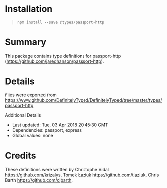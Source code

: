 # Installation
> `npm install --save @types/passport-http`

# Summary
This package contains type definitions for passport-http (https://github.com/jaredhanson/passport-http).

# Details
Files were exported from https://www.github.com/DefinitelyTyped/DefinitelyTyped/tree/master/types/passport-http

Additional Details
 * Last updated: Tue, 03 Apr 2018 20:45:30 GMT
 * Dependencies: passport, express
 * Global values: none

# Credits
These definitions were written by Christophe Vidal <https://github.com/krizalys>, Tomek Łaziuk <https://github.com/tlaziuk>, Chris Barth <https://github.com/cjbarth>.
